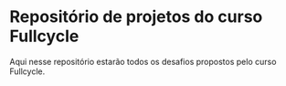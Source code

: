 # Repositório de projetos do curso Fullcycle

Aqui nesse repositório estarão todos os desafios propostos pelo curso Fullcycle.
